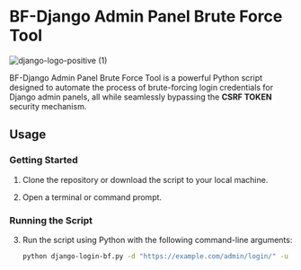# BF-Django Admin Panel Brute Force Tool
![django-logo-positive (1)](https://github.com/Wh02m1/Django-Login-BrouteForce/assets/21974999/7cc1e809-31af-453e-9bef-8649d9ebb59e)

BF-Django Admin Panel Brute Force Tool is a powerful Python script designed to automate the process of brute-forcing login credentials for Django admin panels, all while seamlessly bypassing the **CSRF TOKEN** security mechanism.

## Usage

### Getting Started

1. Clone the repository or download the script to your local machine.

2. Open a terminal or command prompt.

### Running the Script

3. Run the script using Python with the following command-line arguments:

   ```bash
   python django-login-bf.py -d "https://example.com/admin/login/" -u "USERNAME" -w wordlist.txt
